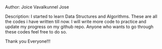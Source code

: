 Author: Joice Vavalkunnel Jose

Description: I started to learn Data Structures and Algorithms. These are all the codes i have written till now. I will write more code to practice and update my progress on my github repo. Anyone who wants to go through these codes feel free to do so. 

Thank you Everyone!!!